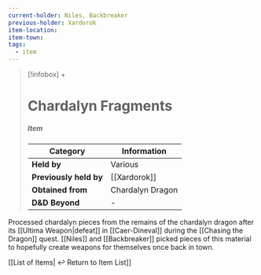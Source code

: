 ```yaml
---
current-holder: Niles, Backbreaker
previous-holder: Xardorok
item-location: 
item-town: 
tags:
  - item
---
```


> [!infobox] +
> # Chardalyn Fragments
> ##### Item
> | Category | Information |
> | ---- | ---- |
> | **Held by** | Various |
> | **Previously held by** | [[Xardorok]] |
> | **Obtained from** | Chardalyn Dragon|
> | **D&D Beyond** | - |

Processed chardalyn pieces from the remains of the chardalyn dragon after its [[Ultima Weapon|defeat]] in [[Caer-Dineval]] during the [[Chasing the Dragon]] quest. [[Niles]] and [[Backbreaker]] picked pieces of this material to hopefully create weapons for themselves once back in town.

[[List of Items| ↩️ Return to Item List]]